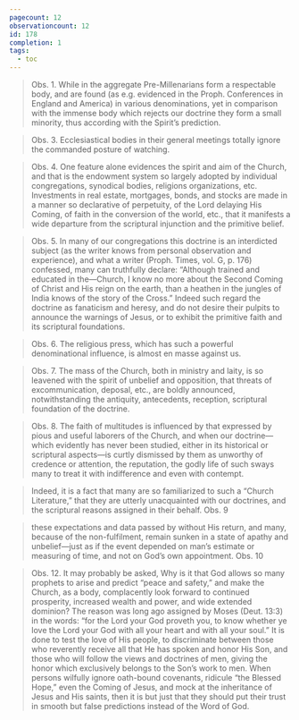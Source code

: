 ```yaml
---
pagecount: 12
observationcount: 12
id: 178
completion: 1
tags:
  - toc
---
```

>Obs. 1. While in the aggregate Pre-Millenarians form a respectable body, and are found (as e.g. evidenced in the Proph. Conferences in England and America) in various denominations, yet in comparison with the immense body which rejects our doctrine they form a small minority, thus according with the Spirit’s prediction.

>Obs. 3. Ecclesiastical bodies in their general meetings totally ignore the commanded posture of watching.

>Obs. 4. One feature alone evidences the spirit and aim of the Church, and that is the endowment system so largely adopted by individual congregations, synodical bodies, religions organizations, etc. Investments in real estate, mortgages, bonds, and stocks are made in a manner so declarative of perpetuity, of the Lord delaying His Coming, of faith in the conversion of the world, etc., that it manifests a wide departure from the scriptural injunction and the primitive belief.

>Obs. 5. In many of our congregations this doctrine is an interdicted subject (as the writer knows from personal observation and experience), and what a writer (Proph. Times, vol. G, p. 176) confessed, many can truthfully declare: “Although trained and educated in the—Church, I know no more about the Second Coming of Christ and His reign on the earth, than a heathen in the jungles of India knows of the story of the Cross.” Indeed such regard the doctrine as fanaticism and heresy, and do not desire their pulpits to announce the warnings of Jesus, or to exhibit the primitive faith and its scriptural foundations.

>Obs. 6. The religious press, which has such a powerful denominational influence, is almost en masse against us.

>Obs. 7. The mass of the Church, both in ministry and laity, is so leavened with the spirit of unbelief and opposition, that threats of excommunication, deposal, etc., are boldly announced, notwithstanding the antiquity, antecedents, reception, scriptural foundation of the doctrine.

>Obs. 8. The faith of multitudes is influenced by that expressed by pious and useful laborers of the Church, and when our doctrine—which evidently has never been studied, either in its historical or scriptural aspects—is curtly dismissed by them as unworthy of credence or attention, the reputation, the godly life of such sways many to treat it with indifference and even with contempt.

>Indeed, it is a fact that many are so familiarized to such a “Church Literature,” that they are utterly unacquainted with our doctrines, and the scriptural reasons assigned in their behalf.
>Obs. 9

>these expectations and data passed by without His return, and many, because of the non-fulfilment, remain sunken in a state of apathy and unbelief—just as if the event depended on man’s estimate or measuring of time, and not on God’s own appointment.
>Obs. 10

>Obs. 12. It may probably be asked, Why is it that God allows so many prophets to arise and predict “peace and safety,” and make the Church, as a body, complacently look forward to continued prosperity, increased wealth and power, and wide extended dominion? The reason was long ago assigned by Moses (Deut. 13:3) in the words: “for the Lord your God proveth you, to know whether ye love the Lord your God with all your heart and with all your soul.” It is done to test the love of His people, to discriminate between those who reverently receive all that He has spoken and honor His Son, and those who will follow the views and doctrines of men, giving the honor which exclusively belongs to the Son’s work to men. When persons wilfully ignore oath-bound covenants, ridicule “the Blessed Hope,” even the Coming of Jesus, and mock at the inheritance of Jesus and His saints, then it is but just that they should put their trust in smooth but false predictions instead of the Word of God.




